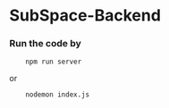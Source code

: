 # SubSpace-Backend


### Run the code by

```
    npm run server
```
or 

```
    nodemon index.js
```
